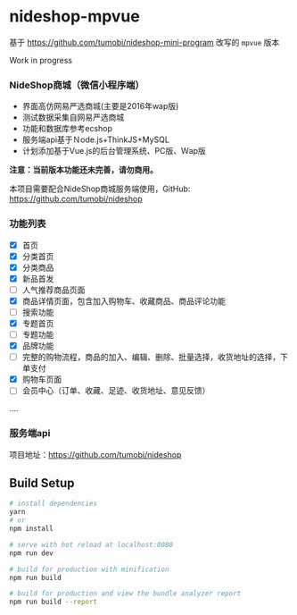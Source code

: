 # nideshop-mpvue

基于 <https://github.com/tumobi/nideshop-mini-program> 改写的 `mpvue` 版本

Work in progress

### NideShop商城（微信小程序端）

+ 界面高仿网易严选商城(主要是2016年wap版)
+ 测试数据采集自网易严选商城
+ 功能和数据库参考ecshop
+ 服务端api基于Ｎode.js+ThinkJS+MySQL
+ 计划添加基于Vue.js的后台管理系统、PC版、Ｗap版

**注意：当前版本功能还未完善，请勿商用。**

本项目需要配合NideShop商城服务端使用，GitHub: <https://github.com/tumobi/nideshop>

### 功能列表

- [x] 首页
- [x] 分类首页
- [x] 分类商品
- [x] 新品首发
- [ ] 人气推荐商品页面
- [x] 商品详情页面，包含加入购物车、收藏商品、商品评论功能
- [ ] 搜索功能
- [x] 专题首页
- [ ] 专题功能
- [x] 品牌功能
- [ ] 完整的购物流程，商品的加入、编辑、删除、批量选择，收货地址的选择，下单支付
- [x] 购物车页面
- [ ] 会员中心（订单、收藏、足迹、收货地址、意见反馈）

....

### 服务端api

项目地址：https://github.com/tumobi/nideshop

## Build Setup

``` bash
# install dependencies
yarn
# or
npm install

# serve with hot reload at localhost:8080
npm run dev

# build for production with minification
npm run build

# build for production and view the bundle analyzer report
npm run build --report
```